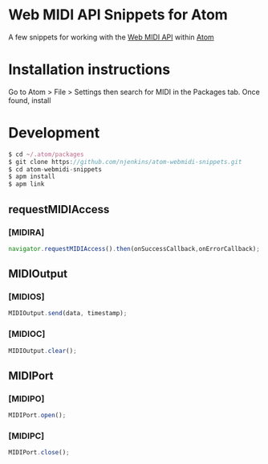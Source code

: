 # Web MIDI API Snippets for Atom
A few snippets for working with the [Web MIDI API](http://www.w3.org/TR/webmidi/) within [Atom](http://atom.io)

# Installation instructions
Go to Atom > File > Settings then search for MIDI in the Packages tab. Once found, install
# Development

```js
$ cd ~/.atom/packages
$ git clone https://github.com/njenkins/atom-webmidi-snippets.git
$ cd atom-webmidi-snippets
$ apm install
$ apm link
```

## requestMIDIAccess
### [MIDIRA]
```js
navigator.requestMIDIAccess().then(onSuccessCallback,onErrorCallback);
```  
## MIDIOutput
### [MIDIOS]
```js
MIDIOutput.send(data, timestamp);
```
### [MIDIOC]
```js
MIDIOutput.clear();
```
## MIDIPort
### [MIDIPO]
```js
MIDIPort.open();
```
### [MIDIPC]
```js
MIDIPort.close();
```

